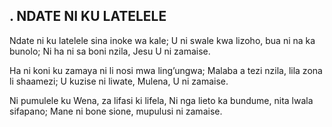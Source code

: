 ## . NDATE NI KU LATELELE

Ndate ni ku latelele sina inoke wa kale;
U ni swale kwa lizoho, bua ni na ka bunolo;
Ni ha ni sa boni nzila, Jesu U ni zamaise.


Ha ni koni ku zamaya ni li nosi mwa ling’ungwa;
Malaba a tezi nzila, lila zona li shaamezi;
U kuzise ni liwate, Mulena, U ni zamaise.


Ni pumulele ku Wena, za lifasi ki lifela,
Ni nga lieto ka bundume, nita lwala sifapano;
Mane ni bone sione, mupulusi ni zamaise.

